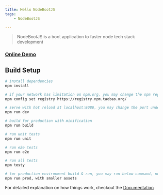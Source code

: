 ```yaml
---
title: Hello NodeBootJS
tags:
	- NodeBootJS
	
---
```


> NodeBootJS is a boot application to faster node tech stack development


### [Online Demo](http://notech.leezai.com/ "Online Demo")

## Build Setup

``` bash
# install dependencies
npm install

# if your network has limitation on npm.org, you may change the npm registry to your nearby vendor. e.g.
npm config set registry https://registry.npm.taobao.org/

# serve with hot reload at localhost:8080, you may change the port under config/env/default.js
npm run dev

# build for production with minification
npm run build

# run unit tests
npm run unit

# run e2e tests
npm run e2e

# run all tests
npm testy

# for production environment build & run, you may run below command, not hot-reload, start at localhost:8080
npm run prod, with smaller assets

```
<!--more-->
For detailed explanation on how things work, checkout the [Documentation](https://notechsolution.github.io/ "Documentation")

